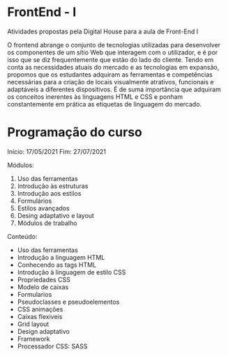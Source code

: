 # FrontEnd - I
Atividades propostas pela Digital House para a aula de Front-End I

O frontend abrange o conjunto de tecnologias utilizadas para desenvolver os componentes de um sítio Web que interagem com o utilizador, e é por isso que se diz frequentemente que estão do lado do cliente. Tendo em conta as necessidades atuais do mercado e as tecnologias em expansão, propomos que os estudantes adquiram as ferramentas e competências necessárias para a criação de locais visualmente atrativos, funcionais e adaptáveis a diferentes dispositivos. É de suma importância que adquiram os conceitos inerentes às linguagens HTML e CSS e ponham constantemente em prática as etiquetas de linguagem do mercado.

# Programação do curso

Início: 17/05/2021
Fim: 27/07/2021

Módulos:
1. Uso das ferramentas
2. Introdução às estruturas
3. Introdução aos estilos
4. Formulários
5. Estilos avançados
6. Desing adaptativo e layout
7. Módulos de trabalho

Conteúdo:
- Uso das ferramentas
- Introdução a linguagem HTML
- Conhecendo as tags HTML
- Introdução à linguagem de estilo CSS
- Propriedades CSS
- Modelo de caixas
- Formularios
- Pseudoclasses e pseudoelementos
- CSS animações
- Caixas flexiveis
- Grid layout
- Design adaptativo
- Framework
- Processador CSS: SASS
